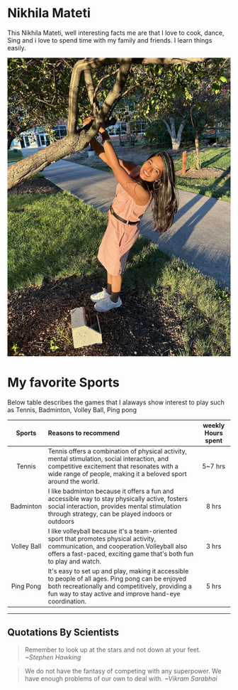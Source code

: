 # Nikhila Mateti

This Nikhila Mateti, well interesting facts me are that I love to cook, dance, Sing and i love to spend time with my family and friends. I learn things easily.

![Cutie](Nikki.jpg)

# My favorite Sports

Below table describes the games that I alaways show interest to play such as Tennis, Badminton, Volley Ball, Ping pong<br>

| Sports | Reasons to recommend | weekly Hours spent|
|:---: | :--- | :---:|
|Tennis | Tennis offers a combination of physical activity, mental stimulation, social interaction, and competitive excitement that resonates with a wide range of people, making it a beloved sport around the world. | 5~7 hrs|
|Badminton| I like badminton because it offers a fun and accessible way to stay physically active, fosters social interaction, provides mental stimulation through strategy, can be played indoors or outdoors| 8 hrs|
|Volley Ball|I like volleyball because it's a team-oriented sport that promotes physical activity, communication, and cooperation.Volleyball also offers a fast-paced, exciting game that's both fun to play and watch.|3 hrs|
|Ping Pong| It's easy to set up and play, making it accessible to people of all ages. Ping pong can be enjoyed both recreationally and competitively, providing a fun way to stay active and improve hand-eye coordination.| 5 hrs|

---

## Quotations By Scientists
>Remember to look up at the stars and not down at your feet. *~Stephen Hawking*<br>

>We do not have the fantasy of competing with any superpower. We have enough problems of our own to deal with. *~Vikram Sarabhai*

